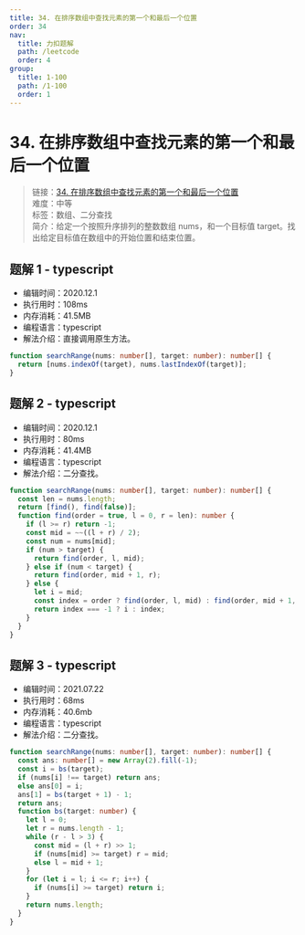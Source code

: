 ```yaml
---
title: 34. 在排序数组中查找元素的第一个和最后一个位置
order: 34
nav:
  title: 力扣题解
  path: /leetcode
  order: 4
group:
  title: 1-100
  path: /1-100
  order: 1
---
```


# 34. 在排序数组中查找元素的第一个和最后一个位置

> 链接：[34. 在排序数组中查找元素的第一个和最后一个位置](https://leetcode-cn.com/problems/find-first-and-last-position-of-element-in-sorted-array/)  
> 难度：中等  
> 标签：数组、二分查找  
> 简介：给定一个按照升序排列的整数数组 nums，和一个目标值 target。找出给定目标值在数组中的开始位置和结束位置。

## 题解 1 - typescript

- 编辑时间：2020.12.1
- 执行用时：108ms
- 内存消耗：41.5MB
- 编程语言：typescript
- 解法介绍：直接调用原生方法。

```typescript
function searchRange(nums: number[], target: number): number[] {
  return [nums.indexOf(target), nums.lastIndexOf(target)];
}
```

## 题解 2 - typescript

- 编辑时间：2020.12.1
- 执行用时：80ms
- 内存消耗：41.4MB
- 编程语言：typescript
- 解法介绍：二分查找。

```typescript
function searchRange(nums: number[], target: number): number[] {
  const len = nums.length;
  return [find(), find(false)];
  function find(order = true, l = 0, r = len): number {
    if (l >= r) return -1;
    const mid = ~~((l + r) / 2);
    const num = nums[mid];
    if (num > target) {
      return find(order, l, mid);
    } else if (num < target) {
      return find(order, mid + 1, r);
    } else {
      let i = mid;
      const index = order ? find(order, l, mid) : find(order, mid + 1, r);
      return index === -1 ? i : index;
    }
  }
}
```

## 题解 3 - typescript

- 编辑时间：2021.07.22
- 执行用时：68ms
- 内存消耗：40.6mb
- 编程语言：typescript
- 解法介绍：二分查找。

```typescript
function searchRange(nums: number[], target: number): number[] {
  const ans: number[] = new Array(2).fill(-1);
  const i = bs(target);
  if (nums[i] !== target) return ans;
  else ans[0] = i;
  ans[1] = bs(target + 1) - 1;
  return ans;
  function bs(target: number) {
    let l = 0;
    let r = nums.length - 1;
    while (r - l > 3) {
      const mid = (l + r) >> 1;
      if (nums[mid] >= target) r = mid;
      else l = mid + 1;
    }
    for (let i = l; i <= r; i++) {
      if (nums[i] >= target) return i;
    }
    return nums.length;
  }
}
```
